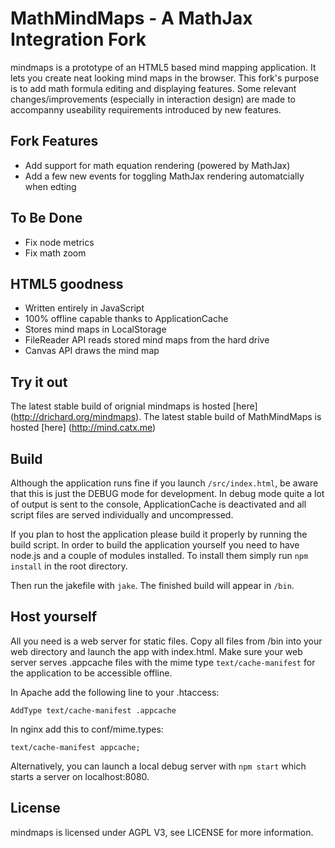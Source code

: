 # MathMindMaps - A MathJax Integration Fork
mindmaps is a prototype of an HTML5 based mind mapping application. It lets you create neat looking mind maps in the browser. 
This fork's purpose is to add math formula editing and displaying features. Some relevant changes/improvements (especially in interaction design) are made to accompanny useability requirements introduced by new features.

## Fork Features

- Add support for math equation rendering (powered by MathJax)
- Add a few new events for toggling MathJax rendering automatcially when edting

## To Be Done

- Fix node metrics
- Fix math zoom

## HTML5 goodness
- Written entirely in JavaScript
- 100% offline capable thanks to ApplicationCache
- Stores mind maps in LocalStorage
- FileReader API reads stored mind maps from the hard drive
- Canvas API draws the mind map


## Try it out
The latest stable build of orignial mindmaps is hosted [here] (http://drichard.org/mindmaps).
The latest stable build of MathMindMaps is hosted [here] (http://mind.catx.me)

## Build
Although the application runs fine if you launch `/src/index.html`, be aware that this is just the DEBUG mode for development. In debug mode quite a lot of output is sent to the console, ApplicationCache is deactivated and all script files are served individually and uncompressed.

If you plan to host the application please build it properly by running the build script.
In order to build the application yourself you need to have node.js and a couple of modules installed. To install them simply run `npm install` in the root directory.

Then run the jakefile with `jake`. The finished build will appear in `/bin`.


## Host yourself
All you need is a web server for static files. Copy all files from /bin into your web directory and 
launch the app with index.html.
Make sure your web server serves .appcache files with the mime type `text/cache-manifest` for the application to
be accessible offline.

In Apache add the following line to your .htaccess:

```
AddType text/cache-manifest .appcache
```

In nginx add this to conf/mime.types:

```
text/cache-manifest appcache; 
```

Alternatively, you can launch a local debug server with `npm start` which starts a server on localhost:8080.

## License
mindmaps is licensed under AGPL V3, see LICENSE for more information.
